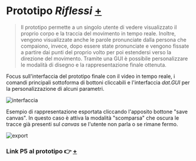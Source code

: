 # Prototipo _Riflessi_ [+](https://editor.p5js.org/andrea-castellucci/full/rBVMC9INK)

> Il prototipo permette a un singolo utente di vedere visualizzato il proprio corpo e la traccia del movimento in tempo reale. Inoltre, vengono visualizzate anche le parole pronunciate dalla persona che compaiono, invece, dopo essere state pronunciate e vengono fissate a partire dai punti del proprio volto per poi estendersi verso la direzione del movimento.
> Tramite una GUI è possibile personalizzare le modalità di disegno e la rappresentazione finale ottenuta.


Focus sull'interfaccia del prototipo finale con il video 
in tempo reale, i comandi principali sottoforma di bottoni cliccabili e l'interfaccia _dat.GUI_ per la personalizzazione di 
alcuni parametri. 


![interfaccia](https://user-images.githubusercontent.com/75098849/122620837-41a4f900-d094-11eb-9573-47f56f9bb16b.jpg)



Esempio di rappresentazione esportata cliccando l'apposito bottone "save canvas".
In questo caso è attiva la modalità "scomparsa" che oscura le tracce già presenti sul _canvas_ se l'utente non parla o se rimane fermo.


![export](https://user-images.githubusercontent.com/75098849/122620861-52556f00-d094-11eb-880a-a75690113d16.jpg)

### Link P5 al prototipo 👉 [+](https://editor.p5js.org/andrea-castellucci/full/rBVMC9INK)
